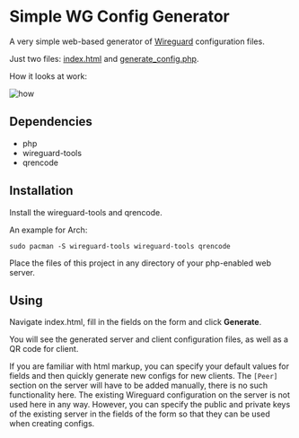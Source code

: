 # Simple WG Config Generator

A very simple web-based generator of [Wireguard](https://www.wireguard.com/) configuration files.

Just two files: [index.html](/index.html) and [generate_config.php](/generate_config.php).

How it looks at work:

![how](https://github.com/user-attachments/assets/1eed7484-f2ec-4588-95f7-ff005d415e6b)

## Dependencies

- php
- wireguard-tools
- qrencode

## Installation

Install the wireguard-tools and qrencode.

An example for Arch:

```
sudo pacman -S wireguard-tools wireguard-tools qrencode
```

Place the files of this project in any directory of your php-enabled web server.

## Using

Navigate index.html, fill in the fields on the form and click **Generate**.

You will see the generated server and client configuration files, as well as a QR code for client.

If you are familiar with html markup, you can specify your default values for fields and then quickly generate new configs for new clients. The `[Peer]` section on the server will have to be added manually, there is no such functionality here. The existing Wireguard configuration on the server is not used here in any way. However, you can specify the public and private keys of the existing server in the fields of the form so that they can be used when creating configs.
